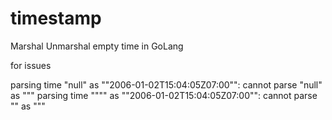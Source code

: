 # timestamp
Marshal Unmarshal empty time  in GoLang

for issues

parsing time "null" as ""2006-01-02T15:04:05Z07:00"": cannot parse "null" as """
parsing time """" as ""2006-01-02T15:04:05Z07:00"": cannot parse "" as """
